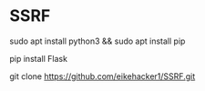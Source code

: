 # SSRF

sudo apt install python3 && sudo apt install pip


pip install Flask 


git clone https://github.com/eikehacker1/SSRF.git
